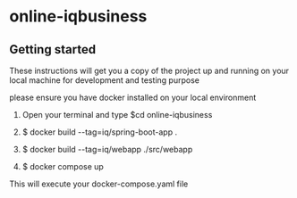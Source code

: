 # online-iqbusiness
## Getting started

These instructions will get you a copy of the project up and running on your local machine for development and testing purpose

please ensure you have docker installed on your local environment

1. Open your terminal and type $cd online-iqbusiness

2. $ docker build --tag=iq/spring-boot-app . 

3. $ docker build --tag=iq/webapp ./src/webapp

4. $ docker compose up 

This will execute your docker-compose.yaml file
